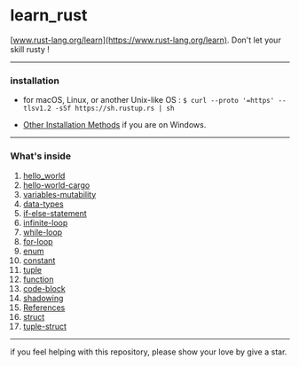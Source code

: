 # learn_rust
[www.rust-lang.org/learn](https://www.rust-lang.org/learn). Don't let your skill rusty !

---
### installation
- for macOS, Linux, or another Unix-like OS :
`$ curl --proto '=https' --tlsv1.2 -sSf https://sh.rustup.rs | sh`

-  [Other Installation Methods](https://forge.rust-lang.org/infra/other-installation-methods.html) if you are on Windows.

---

### What's inside
1. [hello_world](./hello_world)
2. [hello-world-cargo](./hello-world-cargo)
3. [variables-mutability](./variables-mutability)
4. [data-types](./data-types)
5. [if-else-statement](./if-else-statement)
6. [infinite-loop](./infinite-loop)
7. [while-loop](./while-loop)
8. [for-loop](./for-loop)
9. [enum](./enums)
10. [constant](./constant)
11. [tuple](./tuple)
12. [function](./function)
13. [code-block](./code-block)
14. [shadowing](./shadowing)
15. [References](./references)
16. [struct](./structs)
17. [tuple-struct](./tuple-struct)

---

if you feel helping with this repository,  please show your love by give a star.